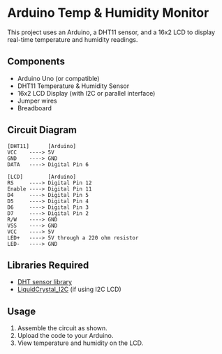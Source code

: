 # Arduino Temp & Humidity Monitor

This project uses an Arduino, a DHT11 sensor, and a 16x2 LCD to display real-time temperature and humidity readings.

## Components

- Arduino Uno (or compatible)
- DHT11 Temperature & Humidity Sensor
- 16x2 LCD Display (with I2C or parallel interface)
- Jumper wires
- Breadboard

## Circuit Diagram

```
[DHT11]      [Arduino]
VCC    ----> 5V
GND    ----> GND
DATA   ----> Digital Pin 6

[LCD]        [Arduino]
RS     ----> Digital Pin 12
Enable ----> Digital Pin 11
D4     ----> Digital Pin 5
D5     ----> Digital Pin 4
D6     ----> Digital Pin 3
D7     ----> Digital Pin 2
R/W    ----> GND
VSS    ----> GND
VCC    ----> 5V
LED+   ----> 5V through a 220 ohm resistor
LED-   ----> GND
```

## Libraries Required

- [DHT sensor library](https://github.com/adafruit/DHT-sensor-library)
- [LiquidCrystal_I2C](https://github.com/johnrickman/LiquidCrystal_I2C) (if using I2C LCD)

## Usage

1. Assemble the circuit as shown.
2. Upload the code to your Arduino.
3. View temperature and humidity on the LCD.